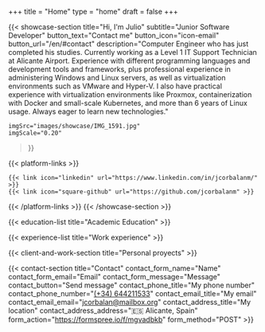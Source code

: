 +++
title =  "Home"
type = "home"
draft = false
+++

{{< showcase-section
    title="Hi, I'm Julio"
    subtitle="Junior Software Developer"
    button_text="Contact me"
    button_icon="icon-email"
    button_url="/en/#contact"
    description="Computer Engineer who has just completed his studies. Currently working as a Level 1 IT Support Technician at Alicante Airport. Experience with different programming languages and development tools and frameworks, plus professional experience in administering Windows and Linux servers, as well as virtualization environments such as VMware and Hyper-V. I also have practical experience with virtualization environments like Proxmox, containerization with Docker and small-scale Kubernetes, and more than 6 years of Linux usage. Always eager to learn new technologies."

    imgSrc="images/showcase/IMG_1591.jpg"
    imgScale="0.20"
 >}}

{{< platform-links >}}
<!--
    {{< link icon="square-facebook" url="https://facebook.com/yourpage" >}}
    {{< link icon="square-twitter" url="https://twitter.com/yourpage" >}}
-->
    {{< link icon="linkedin" url="https://www.linkedin.com/in/jcorbalanm/" >}}
    {{< link icon="square-github" url="https://github.com/jcorbalanm" >}}
<!--
    {{< link icon="x-twitter" url="https://twitter.com/zetxek" >}}
    {{< link icon="dribbble" url="#" >}}
    {{< link icon="behance" url="#" >}}
    {{< link icon="youtube" url="#" >}}
    {{< link icon="instagram" url="https://www.instagram.com/zetxek/" >}}
    {{< link icon="square-facebook" url="https://www.facebook.com/zetxek/" >}}
    {{< link icon="codepen" url="#" >}}
    {{< link icon="yelp" url="https://www.yelp.com/" >}}
    {{< link icon="bluesky" url="https://www.bluesky.com/" >}}
    {{< link icon="threads" url="https://www.threads.net/" >}}
    {{< link icon="face-smile" url="https://www.adrianmoreno.info/" >}}
    {{< link icon="user" url="https://jcorbalan.com/" >}}
    {{< link icon="quote-left" url="https://www.adrianmoreno.info/" >}}
    {{< link icon="cloud-arrow-down" url="https://www.adrianmoreno.info/" >}}
    {{< link icon="square-xing" url="https://www.adrianmoreno.info/" >}}
-->
{{< /platform-links >}}
{{< /showcase-section >}}

<!--
{{< about-section
    title="Sobre mí"
    content="Usando <code>sintaxis HTML</code>"
    imgSrc="images/about/montaña.jpeg"
    imgScale="1"
 >}}
 -->

{{< education-list
    title="Academic Education" >}}

<!--
{{< experience-section
    title="Mi experiencia laboral"
    intro_title="Introducción"
    intro_description="Over 17 years of experience working in all kind of project sizes and teams. I have architected & developed digital products to help businesses and improve people's lives, solving complex problems with simple solutions.<br>Puedes usar HTML, con formato en <strong>negrita</strong>, o listas <ul><li>uno</li><li>dos</li></ul>"
    button1_url="https://linkedin.com/in/jcorbalanm"
    button1_text="LinkedIn"
    button1_icon="icon-linkedin"
    button2_url="/files/cv_adrian_moreno_english.pdf"
    button2_text="Descargar CV"
>}}
-->

{{< experience-list 
    title="Work experience" >}}

<!--
    button3_text="All experience"
    button3_url="/es/experience"
-->

{{< client-and-work-section
    title="Personal proyects" >}} 

<!--
{{< testimonial-section
    title="Lo que dicen de mí" >}}
-->

{{< contact-section
    title="Contact" 
    contact_form_name="Name"
    contact_form_email="Email"
    contact_form_message="Message"
    contact_button="Send message"
    contact_phone_title="My phone number"
    contact_phone_number="<a href='tel:+34 644211533'>(+34) 644211533</a>"
    contact_email_title="My email"
    contact_email_email="jcorbalan@mailbox.org"
    contact_address_title="My location"
    contact_address_address="🇪🇸 Alicante, Spain"
    form_action="https://formspree.io/f/mgvadbkb"
    form_method="POST"
     >}}

<!--
{{< newsletter-section 
    newsletter_title="Mantente actualizado"
    newsletter_placeholder="Introduce tu correo"
    newsletter_button="Suscribirse"
    newsletter_success_message="¡Gracias por suscribirte!"
    newsletter_error_message="Algo salió mal, por favor inténtalo de nuevo."
    newsletter_note="Respetamos tu privacidad y no compartiremos tus datos."
    form_action="/"
    form_method="POST"
>}}
-->